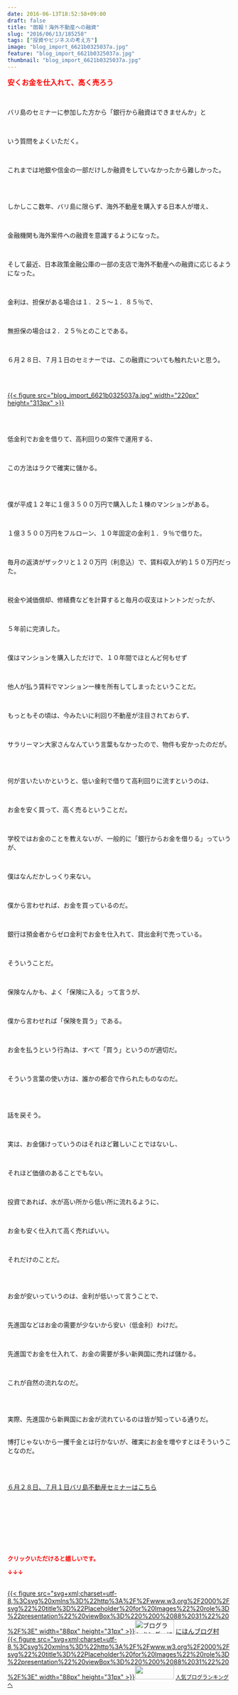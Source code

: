 ```yaml
---
date: 2016-06-13T18:52:58+09:00
draft: false
title: "朗報！海外不動産への融資"
slug: "2016/06/13/185258"
tags: ["投資やビジネスの考え方"]
image: "blog_import_6621b0325037a.jpg"
feature: "blog_import_6621b0325037a.jpg"
thumbnail: "blog_import_6621b0325037a.jpg"
---
```

<p><font color="#ff0000" size="3"><strong>安くお金を仕入れて、高く売ろう</strong></font></p><br/><p>バリ島のセミナーに参加した方から「銀行から融資はできませんか」と</p><br/><p>いう質問をよくいただく。</p><br/><p>これまでは地銀や信金の一部だけしか融資をしていなかったから難しかった。</p><br/><p><br/>しかしここ数年、バリ島に限らず、海外不動産を購入する日本人が増え、</p><br/><p>金融機関も海外案件への融資を意識するようになった。</p><br/><p>そして最近、日本政策金融公庫の一部の支店で海外不動産への融資に応じるようになった。</p><br/><p>金利は、担保がある場合は１．２５～１．８５％で、</p><br/><p>無担保の場合は２．２５％とのことである。</p><br/><p>６月２８日、７月１日のセミナーでは、この融資についても触れたいと思う。</p><br/><p><br/><a href="blog_import_6621b0338931d.jpg">{{< figure src="blog_import_6621b0325037a.jpg" width="220px" height="313px" >}}</a><br/></p><br/><p><br/>低金利でお金を借りて、高利回りの案件で運用する、</p><br/><p>この方法はラクで確実に儲かる。</p><br/><br/><p>僕が平成１２年に１億３５００万円で購入した１棟のマンションがある。</p><br/><p>１億３５００万円をフルローン、１０年固定の金利１．９％で借りた。</p><br/><p>毎月の返済がザックリと１２０万円（利息込）で、賃料収入が約１５０万円だった。</p><br/><p>税金や減価償却、修繕費などを計算すると毎月の収支はトントンだったが、</p><br/><p>５年前に完済した。</p><p><br/></p><p>僕はマンションを購入しただけで、１０年間でほとんど何もせず</p><br/><p>他人が払う賃料でマンション一棟を所有してしまったということだ。</p><br/><p>もっともその頃は、今みたいに利回り不動産が注目されておらず、</p><br/><p>サラリーマン大家さんなんていう言葉もなかったので、物件も安かったのだが。</p><br/><p><br/>何が言いたいかというと、低い金利で借りて高利回りに流すというのは、</p><br/><p>お金を安く買って、高く売るということだ。</p><p><br/></p><p>学校ではお金のことを教えないが、一般的に「銀行からお金を借りる」っていうが、</p><br/><p>僕はなんだかしっくり来ない。</p><br/><p>僕から言わせれば、お金を買っているのだ。</p><br/><p>銀行は預金者からゼロ金利でお金を仕入れて、貸出金利で売っている。</p><br/><p>そういうことだ。</p><br/><p>保険なんかも、よく「保険に入る」って言うが、</p><br/><p>僕から言わせれば「保険を買う」である。</p><br/><p>お金を払うという行為は、すべて「買う」というのが適切だ。</p><br/><p>そういう言葉の使い方は、誰かの都合で作られたものなのだ。</p><br/><p><br/>話を戻そう。</p><br/><p>実は、お金儲けっていうのはそれほど難しいことではないし、</p><br/><p>それほど価値のあることでもない。</p><br/><p>投資であれば、水が高い所から低い所に流れるように、</p><br/><p>お金も安く仕入れて高く売ればいい。</p><br/><p>それだけのことだ。</p><br/><br/><p>お金が安いっていうのは、金利が低いって言うことで、</p><br/><p>先進国などはお金の需要が少ないから安い（低金利）わけだ。</p><br/><p>先進国でお金を仕入れて、お金の需要が多い新興国に売れば儲かる。</p><br/><p>これが自然の流れなのだ。</p><br/><br/><p>実際、先進国から新興国にお金が流れているのは皆が知っている通りだ。</p><p><br/>博打じゃないから一攫千金とは行かないが、確実にお金を増やすとはそういうことなのだ。</p><br/><br/><p><a href="iin.co.jp" target="_blank">６月２８日、７月１日バリ島不動産セミナーはこちら</a> </p><br/><br/><br/><p><br/></p><br/><p><font color="#ff0000" size="2"><strong>クリックいただけると嬉しいです。<br/></strong></font></p><p><font color="#ff0000" size="2"><strong>↓↓↓</strong></font></p><p><br/><a href="http://www.blogmura.com/ranking.html" target="_blank">{{< figure src="svg+xml;charset=utf-8,%3Csvg%20xmlns%3D%22http%3A%2F%2Fwww.w3.org%2F2000%2Fsvg%22%20title%3D%22Placeholder%20for%20Images%22%20role%3D%22presentation%22%20viewBox%3D%220%200%2088%2031%22%20%2F%3E" width="88px" height="31px" >}}<noscript><img border="0" alt="ブログランキング・にほんブログ村へ" src="https://img-proxy.blog-video.jp/images?url=http%3A%2F%2Fwww.blogmura.com%2Fimg%2Fwww88_31.gif" width="88" height="31"></noscript></a> <a href="http://www.blogmura.com/ranking.html" target="_blank">にほんブログ村</a> <br/><a title="人気ブログランキングへ" href="link.php?1804582">{{< figure src="svg+xml;charset=utf-8,%3Csvg%20xmlns%3D%22http%3A%2F%2Fwww.w3.org%2F2000%2Fsvg%22%20title%3D%22Placeholder%20for%20Images%22%20role%3D%22presentation%22%20viewBox%3D%220%200%2088%2031%22%20%2F%3E" width="88px" height="31px" >}}<noscript><img border="0" src="https://blog.with2.net/img/banner/banner_22.gif" width="88" height="31"></noscript></a> <a style="FONT-SIZE: 12px" href="link.php?1804582">人気ブログランキングへ</a> </p>


